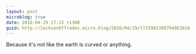 ```yaml
---
layout: post
microblog: true
date: 2016-04-29 17:15 +1300
guid: http://JacksonOfTrades.micro.blog/2016/04/29/t725901388794863616.html
---
```

Because it's not like the earth is curved or anything.
